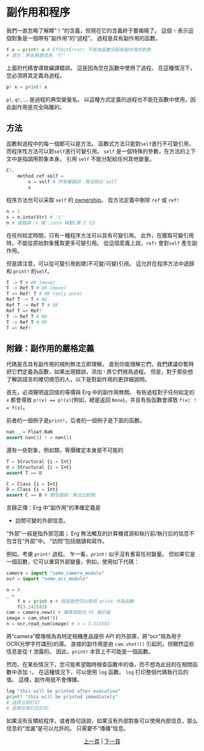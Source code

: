 # 副作用和程序

我們一直忽略了解釋“！”的含義，但現在它的含義終于要揭曉了。 這個 `!` 表示這個對象是一個帶有“副作用”的“過程”。 過程是具有副作用的函數。

```python
f x = print! x # EffectError: 不能為函數分配有副作用的對象
# 提示：將名稱更改為 'f!'
```

上面的代碼會導致編譯錯誤。 這是因為您在函數中使用了過程。 在這種情況下，您必須將其定義為過程。

```python
p! x = print! x
```

`p!`, `q!`, ... 是過程的典型變量名。
以這種方式定義的過程也不能在函數中使用，因此副作用是完全隔離的。

## 方法

函數和過程中的每一個都可以是方法。 函數式方法只能對`self`進行不可變引用，而程序性方法可以對`self`進行可變引用。
`self` 是一個特殊的參數，在方法的上下文中是指調用對象本身。 引用 `self` 不能分配給任何其他變量。

```python
C!.
    method ref self =
        x = self # 所有權錯誤：無法移出`self`
        x
```

程序方法也可以采取 `self` 的 [ownership](./18_ownership.md)。 從方法定義中刪除 `ref` 或 `ref!`

```python
n = 1
s = n.into(Str) # '1'
n # 值錯誤：n 被 .into 移動(第 2 行)
```

在任何給定時間，只有一種程序方法可以具有可變引用。 此外，在獲取可變引用時，不能從原始對象獲取更多可變引用。 從這個意義上說，`ref!` 會對`self` 產生副作用。

但是請注意，可以從可變引用創建(不可變/可變)引用。 這允許在程序方法中遞歸和 `print!` 的`self`。

```python
T -> T # OK (move)
T -> Ref T # OK (move)
T => Ref! T # OK (only once)
Ref T -> T # NG
Ref T -> Ref T # OK
Ref T => Ref!
T -> Ref T # NG
T -> Ref T # OK
T => Ref!
```

## 附錄：副作用的嚴格定義

代碼是否具有副作用的規則無法立即理解。
直到你能理解它們，我們建議你暫時把它們定義為函數，如果出現錯誤，添加`！`將它們視為過程。
但是，對于那些想了解該語言的確切規范的人，以下是對副作用的更詳細說明。

首先，必須聲明返回值的等價與 Erg 中的副作用無關。
有些過程對于任何給定的 `x` 都會導致 `p!(x) == p!(x)`(例如，總是返回 `None`)，并且有些函數會導致 `f(x) ！ = f(x)`。

前者的一個例子是`print!`，后者的一個例子是下面的函數。

```python
nan _ = Float.NaN
assert nan(1) ! = nan(1)
```

還有一些對象，例如類，等價確定本身是不可能的

```python
T = Structural {i = Int}
U = Structural {i = Int}
assert T == U

C = Class {i = Int}
D = Class {i = Int}
assert C == D # 類型錯誤：無法比較類
```

言歸正傳：Erg 中“副作用”的準確定義是

* 訪問可變的外部信息。

“外部”一般是指外部范圍； Erg 無法觸及的計算機資源和執行前/執行后的信息不包含在“外部”中。 “訪問”包括閱讀和寫作。

例如，考慮 `print!` 過程。 乍一看，`print!` 似乎沒有重寫任何變量。 但如果它是一個函數，它可以重寫外部變量，例如，使用如下代碼：

```python
camera = import "some_camera_module"
ocr = import "some_ocr_module"

n = 0
_ =
    f x = print x # 假設我們可以使用 print 作為函數
    f(3.141592)
cam = camera.new() # 攝像頭面向 PC 顯示器
image = cam.shot!()
n = ocr.read_num(image) # n = 3.141592
```

將“camera”模塊視為為特定相機產品提供 API 的外部庫，將“ocr”視為用于 OCR(光學字符識別)的庫。
直接的副作用是由 `cam.shot!()` 引起的，但顯然這些信息是從 `f` 泄露的。 因此，`print!` 本質上不可能是一個函數。

然而，在某些情況下，您可能希望臨時檢查函數中的值，而不想為此目的在相關函數中添加 `!`。 在這種情況下，可以使用 `log` 函數。
`log` 打印整個代碼執行后的值。 這樣，副作用就不會傳播。

```python
log "this will be printed after execution"
print! "this will be printed immediately"
# 這將立即打印
# 這將在執行后打印
```

如果沒有反饋給程序，或者換句話說，如果沒有外部對象可以使用內部信息，那么信息的“泄漏”是可以允許的。 只需要不“傳播”信息。

<p align='center'>
    <a href='./06_operator.md'>上一頁</a> | <a href='./08_procedure.md'>下一頁</a>
</p>
